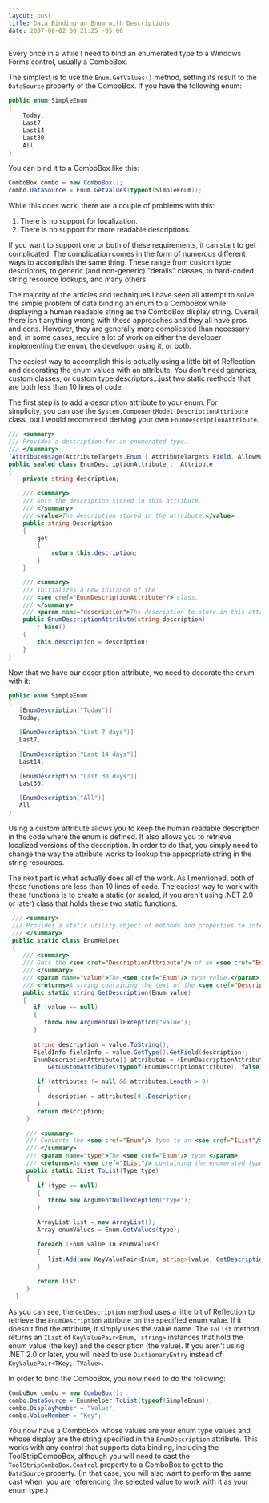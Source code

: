 ```yaml
---
layout: post
title: Data Binding an Enum with Descriptions
date: 2007-08-02 00:21:25 -05:00
---
```


Every once in a while I need to bind an enumerated type to a Windows Forms control, usually a ComboBox. 

The simplest is to use the `Enum.GetValues()` method, setting its result to the `DataSource` property of the ComboBox. If you have the following enum:

```csharp
public enum SimpleEnum
{
    Today,
    Last7
    Last14,
    Last30,
    All
}
```

You can bind it to a ComboBox like this:

```csharp
ComboBox combo = new ComboBox();
combo.DataSource = Enum.GetValues(typeof(SimpleEnum));
```

While this does work, there are a couple of problems with this:

1.  There is no support for localization. 
2.  There is no support for more readable descriptions.

If you want to support one or both of these requirements, it can start to get complicated. The complication comes in the form of numerous different ways to accomplish the same thing. These range from custom type descriptors, to generic (and non-generic) "details" classes, to hard-coded string resource lookups, and many others.

The majority of the articles and techniques I have seen all attempt to solve the simple problem of data binding an enum to a ComboBox while displaying a human readable string as the ComboBox display string. Overall, there isn't anything wrong with these approaches and they all have pros and cons. However, they are generally more complicated than necessary and, in some cases, require a lot of work on either the developer implementing the enum, the developer using it, or both.

The easiest way to accomplish this is actually using a little bit of Reflection and decorating the enum values with an attribute. You don't need generics, custom classes, or custom type descriptors...just two static methods that are both less than 10 lines of code.

The first step is to add a description attribute to your enum. For simplicity, you can use the `System.ComponentModel.DescriptionAttribute` class, but I would recommend deriving your own `EnumDescriptionAttribute`.

```csharp
/// <summary>
/// Provides a description for an enumerated type.
/// </summary>
[AttributeUsage(AttributeTargets.Enum | AttributeTargets.Field, AllowMultiple = false)]
public sealed class EnumDescriptionAttribute :  Attribute
{
    private string description;

    /// <summary>
    /// Gets the description stored in this attribute.
    /// </summary>
    /// <value>The description stored in the attribute.</value>
    public string Description
    {
        get
        {
            return this.description;
        }
    }

    /// <summary>
    /// Initializes a new instance of the 
    /// <see cref="EnumDescriptionAttribute"/> class.
    /// </summary>
    /// <param name="description">The description to store in this attribute.</param>
    public EnumDescriptionAttribute(string description)
        : base()
    {
        this.description = description;
    }
}
```

Now that we have our description attribute, we need to decorate the enum with it:

```csharp
public enum SimpleEnum
{
   [EnumDescription("Today")]
   Today,

   [EnumDescription("Last 7 days")]
   Last7,

   [EnumDescription("Last 14 days")]
   Last14,

   [EnumDescription("Last 30 days")]
   Last30,

   [EnumDescription("All")]
   All
}
```

Using a custom attribute allows you to keep the human readable description in the code where the enum is defined. It also allows you to retrieve localized versions of the description. In order to do that, you simply need to change the way the attribute works to lookup the appropriate string in the string resources.

The next part is what actually does all of the work. As I mentioned, both of these functions are less than 10 lines of code. The easiest way to work with these functions is to create a static (or sealed, if you aren't using .NET 2.0 or later) class that holds these two static functions.

```csharp
 /// <summary>
 /// Provides a static utility object of methods and properties to interact with enumerated types. 
 /// </summary>
 public static class EnumHelper
 {
    /// <summary>
    /// Gets the <see cref="DescriptionAttribute"/> of an <see cref="Enum"/> type value.
    /// </summary>
    /// <param name="value">The <see cref="Enum"/> type value.</param>
    /// <returns>A string containing the text of the <see cref="DescriptionAttribute"/>.</returns>
    public static string GetDescription(Enum value)
    {
       if (value == null)
       {
          throw new ArgumentNullException("value");
       }
  
       string description = value.ToString();
       FieldInfo fieldInfo = value.GetType().GetField(description);
       EnumDescriptionAttribute[] attributes = (EnumDescriptionAttribute[])fieldInfo
          .GetCustomAttributes(typeof(EnumDescriptionAttribute), false);

        if (attributes != null && attributes.Length > 0)
        {
           description = attributes[0].Description;
        }
        return description;
     }

     /// <summary>
     /// Converts the <see cref="Enum"/> type to an <see cref="IList"/> compatible object.
     /// </summary>
     /// <param name="type">The <see cref="Enum"/> type.</param>
     /// <returns>An <see cref="IList"/> containing the enumerated type value and description.</returns>
     public static IList ToList(Type type)
     {
        if (type == null)
        {
           throw new ArgumentNullException("type");
        }

        ArrayList list = new ArrayList();
        Array enumValues = Enum.GetValues(type);

        foreach (Enum value in enumValues)
        {
           list.Add(new KeyValuePair<Enum, string>(value, GetDescription(value)));
        }
   
        return list;
     }
  }
```
As you can see, the `GetDescription` method uses a little bit of Reflection to retrieve the `EnumDescription` attribute on the specified enum value. If it doesn't find the attribute, it simply uses the value name. The `ToList` method returns an `IList` of `KeyValuePair<Enum, string>` instances that hold the enum value (the key) and the description (the value). If you aren't using .NET 2.0 or later, you will need to use `DictionaryEntry` instead of `KeyValuePair<TKey, TValue>`.

In order to bind the ComboBox, you now need to do the following:

```csharp
ComboBox combo = new ComboBox();
combo.DataSource = EnumHelper.ToList(typeof(SimpleEnum));
combo.DisplayMember = "Value";
combo.ValueMember = "Key";
```

You now have a ComboBox whose values are your enum type values and whose display are the string specified in the `EnumDescription` attribute. This works with any control that supports data binding, including the ToolStripComboBox, although you will need to cast the `ToolStripComboBox.Control` property to a ComboBox to get to the `DataSource` property. (In that case, you will also want to perform the same cast when  you are referencing the selected value to work with it as your enum type.)
